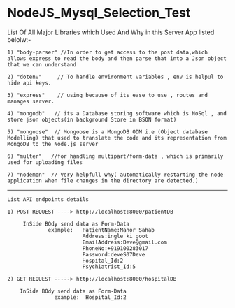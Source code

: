 # NodeJS_Mysql_Selection_Test

List Of All Major Libraries which Used And Why in this Server App listed belolw:-

    1) "body-parser" //In order to get access to the post data,which allows express to read the body and then parse that into a Json object that we can understand
    
    2) "dotenv"     // To handle environment variables , env is helpul to hide api keys.
    
    3) "express"    // using because of its ease to use , routes and manages server.
    
    4) "mongodb"   // its a Database storing software which is NoSql , and store json objects(in background Store in BSON format)
    
    5) "mongoose"  // Mongoose is a MongoDB ODM i.e (Object database Modelling) that used to translate the code and its representation from MongoDB to the Node.js server
    
    6) "multer"   //for handling multipart/form-data , which is primarily used for uploading files
    
    7) "nodemon"  // Very helpfull why( automatically restarting the node application when file changes in the directory are detected.)
    
    
    
--------------------------------------------------------------------------------------------------------------------------------------------------------------------------------------------------------------------------------------
    
    List API endpoints details 
    
    1) POST REQUEST ----> http://localhost:8000/patientDB  
    
         InSide BOdy send data as Form-Data
                 example:   PatientName:Mahor Sahab
                            Address:ingle ki goot 
                            EmailAddress:Deve@gmail.com
                            PhoneNo:+919100283017
                            Password:deveS07Deve
                            Hospital_Id:2
                            Psychiatrist_Id:5
    
    2) GET REQUEST -----> http://localhost:8000/hospitalDB
    
        InSide BOdy send data as Form-Data
                   example:  Hospital_Id:2
    
